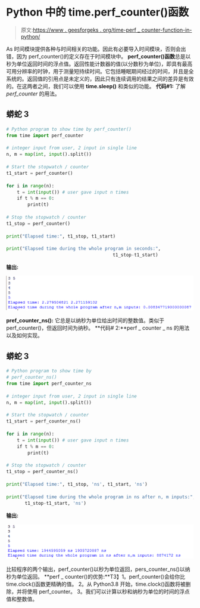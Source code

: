 # Python 中的 time.perf_counter()函数

> 原文:[https://www . geesforgeks . org/time-perf _ counter-function-in-python/](https://www.geeksforgeeks.org/time-perf_counter-function-in-python/)

As 时间模块提供各种与时间相关的功能。因此有必要导入时间模块，否则会出错，因为 perf_counter()的定义存在于时间模块中。
**perf_counter()函数**总是以秒为单位返回时间的浮点值。返回性能计数器的值(以分数秒为单位)，即具有最高可用分辨率的时钟，用于测量短持续时间。它包括睡眠期间经过的时间，并且是全系统的。返回值的引用点是未定义的，因此只有连续调用的结果之间的差异是有效的。在这两者之间，我们可以使用 **time.sleep()** 和类似的功能。
**代码#1:** 了解 *perf_counter* 的用法。

## 蟒蛇 3

```py
# Python program to show time by perf_counter()
from time import perf_counter

# integer input from user, 2 input in single line
n, m = map(int, input().split())

# Start the stopwatch / counter
t1_start = perf_counter()

for i in range(n):
    t = int(input()) # user gave input n times
    if t % m == 0:
        print(t)

# Stop the stopwatch / counter
t1_stop = perf_counter()

print("Elapsed time:", t1_stop, t1_start)

print("Elapsed time during the whole program in seconds:",
                                        t1_stop-t1_start)
```

**输出:**

![](img/0151006b4bb7b3b0df93d53b44ebb8e7.png)

**pref_counter_ns():**
它总是以纳秒为单位给出时间的整数值。类似于 perf_counter()，但返回时间为纳秒。
**代码# 2:**perf _ counter _ ns 的用法以及如何实现。

## 蟒蛇 3

```py
# Python program to show time by
# perf_counter_ns()
from time import perf_counter_ns

# integer input from user, 2 input in single line
n, m = map(int, input().split())

# Start the stopwatch / counter
t1_start = perf_counter_ns()

for i in range(n):
    t = int(input()) # user gave input n times
    if t % m == 0:
        print(t)

# Stop the stopwatch / counter
t1_stop = perf_counter_ns()

print("Elapsed time:", t1_stop, 'ns', t1_start, 'ns')

print("Elapsed time during the whole program in ns after n, m inputs:",
       t1_stop-t1_start, 'ns')
```

**输出:**

![](img/6ae2a845d299865c50df3b2e5559c674.png)

比较程序的两个输出，perf_counter()以秒为单位返回，pers_counter_ns()以纳秒为单位返回。
**perf _ counter()的优势:**T3】1。perf_counter()会给你比 time.clock()函数更精确的值。
2。从 Python3.8 开始，time.clock()函数将被删除，并将使用 perf_counter。
3。我们可以计算以秒和纳秒为单位的时间的浮点值和整数值。